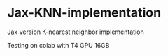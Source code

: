 # Jax-KNN-implementation
Jax version K-nearest neighbor implementation


Testing on colab with T4 GPU 16GB
